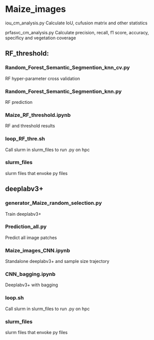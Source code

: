 # Maize_images


iou_cm_analysis.py
Calculate IoU, cufusion matrix and other statistics

prfasvc_cm_analysis.py
Calculate precision, recall, f1 score, accuracy, specificy and vegetation coverage

## RF_threshold:
### Random_Forest_Semantic_Segmention_knn_cv.py
RF hyper-parameter cross validation
### Random_Forest_Semantic_Segmention_knn.py
RF prediction
### Maize_RF_threshold.ipynb
RF and threshold results

### loop_RF_thre.sh
Call slurm in slurm_files to run .py on hpc

### slurm_files
slurm files that envoke py files


## deeplabv3+

### generator_Maize_random_selection.py
Train deeplabv3+

### Prediction_all.py
Predict all image patches

### Maize_images_CNN.ipynb
Standalone deeplabv3+ and sample size trajectory

### CNN_bagging.ipynb
Deeplabv3+ with bagging

### loop.sh
Call slurm in slurm_files to run .py on hpc

### slurm_files
slurm files that envoke py files

